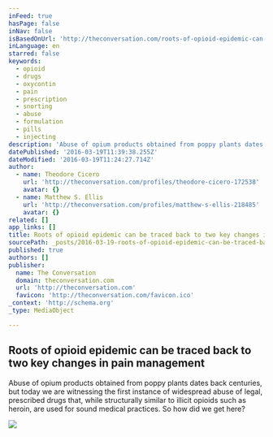 ```yaml
---
inFeed: true
hasPage: false
inNav: false
isBasedOnUrl: 'http://theconversation.com/roots-of-opioid-epidemic-can-be-traced-back-to-two-key-changes-in-pain-management-50647'
inLanguage: en
starred: false
keywords:
  - opioid
  - drugs
  - oxycontin
  - pain
  - prescription
  - snorting
  - abuse
  - formulation
  - pills
  - injecting
description: 'Abuse of opium products obtained from poppy plants dates back centuries, but today we are witnessing the first instance of widespread abuse of legal, prescribed drugs that, while structurally similar to illicit opioids such as heroin, are used for sound medical practices. So how did we get here?'
datePublished: '2016-03-19T11:39:38.255Z'
dateModified: '2016-03-19T11:24:27.714Z'
author:
  - name: Theodore Cicero
    url: 'http://theconversation.com/profiles/theodore-cicero-172538'
    avatar: {}
  - name: Matthew S. Ellis
    url: 'http://theconversation.com/profiles/matthew-s-ellis-218485'
    avatar: {}
related: []
app_links: []
title: Roots of opioid epidemic can be traced back to two key changes in pain management
sourcePath: _posts/2016-03-19-roots-of-opioid-epidemic-can-be-traced-back-to-two-key-chang.md
published: true
authors: []
publisher:
  name: The Conversation
  domain: theconversation.com
  url: 'http://theconversation.com'
  favicon: 'http://theconversation.com/favicon.ico'
_context: 'http://schema.org'
_type: MediaObject

---
```

<article style=""><h1>Roots of opioid epidemic can be traced back to two key changes in pain management</h1><p>Abuse of opium products obtained from poppy plants dates back centuries, but today we are witnessing the first instance of widespread abuse of legal, prescribed drugs that, while structurally similar to illicit opioids such as heroin, are used for sound medical practices. So how did we get here?</p><img src="http://cdn.theconversation.com/files/107837/width1356x668/image-20160111-7002-6d58zk.jpg" /></article>